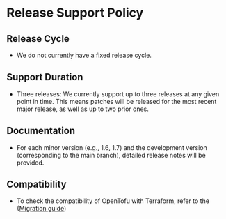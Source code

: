 **Release Support Policy**
========================

## **Release Cycle**
- We do not currently have a fixed release cycle.

## **Support Duration**
- Three releases: We currently support up to three releases at any given point in time. This means patches will be released for the most recent major release, as well as up to two prior ones.

## **Documentation**
- For each minor version (e.g., 1.6, 1.7) and the development version (corresponding to the main branch), detailed release notes will be provided.

## **Compatibility**
-	To check the compatibility of OpenTofu with Terraform, refer to the ([Migration guide](https://opentofu.org/docs/intro/migration/))
